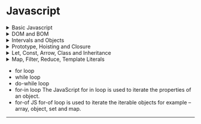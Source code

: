 # Javascript

<details>
<summary>Basic Javascript</summary>

### History

```
1. The Original JavaScript ES1 ES2 ES3 (1997-1999)
2. The First Main Revision ES5 (2009)
3. The Second Revision ES6 (2015)
4. The Yearly Additions (2016, 2017 ... 2021, 2022)
```

### Example

[Example of basic inclusion of js file](index.html)

---

</details>

<details>
<summary>DOM and BOM</summary>

### Document Object Model (DOM)

is a programming interface for HTML and XML documents, that allows to create, manipulate, or delete the element from the document. It defines the logical structure of documents and the way a document is accessed and manipulated.

- getElementById() Method
- getElementsByClassName() Method
- getElementsByName() Method
- getElementsByTagName() Method
- querySelector() Method: (first element that matches a specified CSS selector(s) in the document)
- querySelectorAll() Method

### Browser Object Model (BOM)

all the objects exposed by the web browser. The BOM allows JavaScript to “interact with” the browser. The **_window_** object represents a browser window and all its corresponding features.

Few common

- innerHeight
- innerWidth
- screen
- history
- location

which allow you to access information about the current window, the screen on which it is displayed, and the web browser.

Some methods:

- window.open() - open a new window
- window.close() - close the current window
- window.moveTo() - move the current window
- window.resizeTo() - resize the current window

The **_screen_** object contains information about the user's screen.

The window.screen object can be written without the window prefix.

Properties:

- screen.width
- screen.height
- screen.availWidth
- screen.availHeight
- screen.colorDepth
- screen.pixelDepth

---

</details>

<details>
<summary>Intervals and Objects</summary>

[Intervals](interval.html)
[Timeouts](timeout.html)

### Objects
An object is a collection of properties, and a property is an association between a name (or key) and a value. A property's value can be a function, in which case the property is known as a method.
[Objects](object.html)

---

</details>

<details>
<summary>Prototype, Hoisting and Closure</summary>
### Prototype
Enhance property/method of existing Object
[Prototype](proto.html)

### Hoisting
Hoisting is JavaScript's default behavior of moving declarations to the top.
To avoid bugs, always declare all variables at the beginning of every scope.
JavaScript in strict mode does not allow variables to be used if they are not declared.
Study "use strict" in the next chapter.
[Hoist](hoist.html)

### Closure
A function that has access to all of the variables that were in scope when it was declared.

A closure gives you access to an outer function’s scope from an inner function. In JavaScript, closures are created every time a function is created, at function creation time.

To use a closure, define a function inside another function and expose it. To expose a function, return it or pass it to another function.

The inner function will have access to the variables in the outer function scope, even after the outer function has returned.
[closure](closure.html)

Uses:
* Data Privacy 
* Function factories/HOF
[closure_hoc](closure_hoc.html)
[closure_hoc1](closure_hoc1.html)

#### HOF
A higher-order function is a function that either takes one or more functions as arguments or returns a function.

---

</details>

<details>
<summary>Let, Const, Arrow, Class and Inheritance</summary>
ES6 2015 introduced Let and Const
[variables](variables.html)
[class](class.html)
[arrow](arrow.html)

---

</details>

<details>
<summary>Map, Filter, Reduce, Template Literals</summary>
### Map
The map method is used to create a new array with the result of a callback function called on each element in the original array. 

### filter
Method takes each element in an array and it applies a conditional statement against it. If this conditional returns true, the element gets pushed to the output array. If the condition returns false, the element does not get pushed to the output array. 

### Reduce
Method reduces an array of values down to just one value. To get the output value, it runs a reducer function on each element of the array.
The initialValue argument is optional. If provided, it will be used as the initial accumulator value in the first call to the callback function.

[map_filter_reduce](map_filter_reduce.html)

---

</details>

<!-- <details>
<summary>Loops</summary> -->
* for loop
* while loop
* do-while loop
* for-in loop
The JavaScript for in loop is used to iterate the properties of an object.
* for-of
JS for-of loop is used to iterate the iterable objects for example – array, object, set and map. 

---

<!-- </details> -->